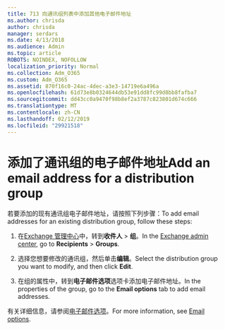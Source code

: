 ```yaml
---
title: 713 向通讯组列表中添加其他电子邮件地址
ms.author: chrisda
author: chrisda
manager: serdars
ms.date: 4/13/2018
ms.audience: Admin
ms.topic: article
ROBOTS: NOINDEX, NOFOLLOW
localization_priority: Normal
ms.collection: Adm_O365
ms.custom: Adm_O365
ms.assetid: 870f16c0-24ac-4dec-a3e3-14719e6a496a
ms.openlocfilehash: 61d73e8b0324644db53e91dd8fc99d8bb8fafba7
ms.sourcegitcommit: dd43cc0a9470f98b8ef2a3787c823801d674c666
ms.translationtype: MT
ms.contentlocale: zh-CN
ms.lasthandoff: 02/12/2019
ms.locfileid: "29921518"
---
```

# <a name="add-an-email-address-for-a-distribution-group"></a><span data-ttu-id="94ed9-102">添加了通讯组的电子邮件地址</span><span class="sxs-lookup"><span data-stu-id="94ed9-102">Add an email address for a distribution group</span></span>

<span data-ttu-id="94ed9-103">若要添加的现有通讯组电子邮件地址，请按照下列步骤：</span><span class="sxs-lookup"><span data-stu-id="94ed9-103">To add email addresses for an existing distribution group, follow these steps:</span></span>
  
1. <span data-ttu-id="94ed9-104">在[Exchange 管理中心](https://outlook.office365.com/ecp/)中，转到**收件人** \> **组**。</span><span class="sxs-lookup"><span data-stu-id="94ed9-104">In the [Exchange admin center](https://outlook.office365.com/ecp/), go to **Recipients** \> **Groups**.</span></span>
    
2. <span data-ttu-id="94ed9-105">选择您想要修改的通讯组，然后单击**编辑**。</span><span class="sxs-lookup"><span data-stu-id="94ed9-105">Select the distribution group you want to modify, and then click **Edit**.</span></span>
    
3. <span data-ttu-id="94ed9-106">在组的属性中，转到**电子邮件选项**选项卡添加电子邮件地址。</span><span class="sxs-lookup"><span data-stu-id="94ed9-106">In the properties of the group, go to the **Email options** tab to add email addresses.</span></span> 
    
<span data-ttu-id="94ed9-107">有关详细信息，请参阅[电子邮件选项](https://technet.microsoft.com/library/bb124513.aspx#emailoptions)。</span><span class="sxs-lookup"><span data-stu-id="94ed9-107">For more information, see [Email options](https://technet.microsoft.com/library/bb124513.aspx#emailoptions).</span></span>
  

